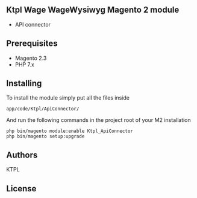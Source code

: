 ## Ktpl Wage WageWysiwyg Magento 2 module

-  API connector

## Prerequisites

* Magento 2.3
* PHP 7.x


## Installing

To install the module simply put all the files inside 

```
app/code/Ktpl/ApiConnector/

```

And run the following commands in the project root of your M2 installation

```
php bin/magento module:enable Ktpl_ApiConnector
php bin/magento setup:upgrade

```

## Authors
  KTPL


## License
